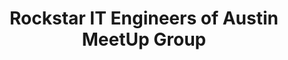---
state: TX
region: Austin
title: Rockstar IT Engineers of Austin MeetUp Group
group_url: https://www.meetup.com/Rockstar-IT-Engineers-of-Austin-MeetUp-Group/
topics: [ community ]
---